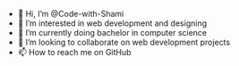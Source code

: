 - 👋 Hi, I’m @Code-with-Shami
- 👀 I’m interested in web development and designing
- 🌱 I’m currently doing bachelor in computer science
- 💞️ I’m looking to collaborate on web development projects
- 📫 How to reach me on GitHub

<!---
Code-with-Shami/Code-with-Shami is a ✨ special ✨ repository because its `README.md` (this file) appears on your GitHub profile.
You can click the Preview link to take a look at your changes.
--->
